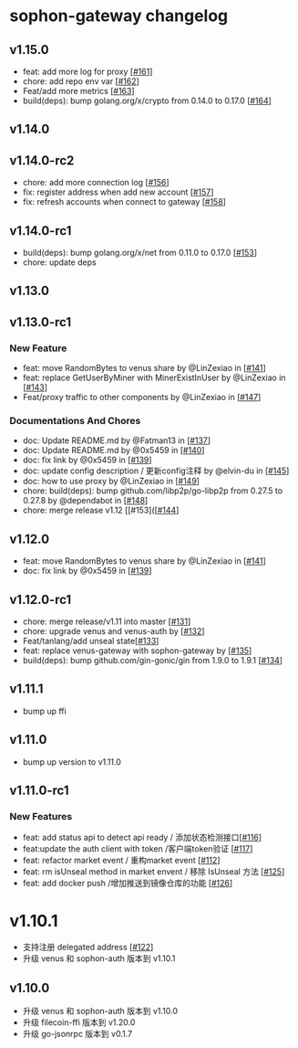 # sophon-gateway changelog

## v1.15.0

* feat: add more log for proxy [[#161](https://github.com/ipfs-force-community/sophon-gateway/pull/161)]
* chore: add repo env var [[#162](https://github.com/ipfs-force-community/sophon-gateway/pull/162)]
* Feat/add more metrics [[#163](https://github.com/ipfs-force-community/sophon-gateway/pull/163)]
* build(deps): bump golang.org/x/crypto from 0.14.0 to 0.17.0 [[#164](https://github.com/ipfs-force-community/sophon-gateway/pull/164)]

## v1.14.0

## v1.14.0-rc2

* chore: add more connection log [[#156](https://github.com/ipfs-force-community/sophon-gateway/pull/156)]
* fix: register address when add new account [[#157](https://github.com/ipfs-force-community/sophon-gateway/pull/157)]
* fix: refresh accounts when connect to gateway [[#158](https://github.com/ipfs-force-community/sophon-gateway/pull/158)]

## v1.14.0-rc1

* build(deps): bump golang.org/x/net from 0.11.0 to 0.17.0 [[#153](https://github.com/ipfs-force-community/sophon-gateway/pull/153)]
* chore: update deps

## v1.13.0
## v1.13.0-rc1

### New Feature
* feat: move RandomBytes to venus share by @LinZexiao in [[#141](https://github.com/ipfs-force-community/sophon-gateway/pull/141)]
* feat: replace GetUserByMiner with MinerExistInUser by @LinZexiao in [[#143](https://github.com/ipfs-force-community/sophon-gateway/pull/143)]
* Feat/proxy traffic to other components by @LinZexiao in [[#147](https://github.com/ipfs-force-community/sophon-gateway/pull/147)]

### Documentations And Chores

* doc: Update README.md by @Fatman13 in [[#137](https://github.com/ipfs-force-community/sophon-gateway/pull/137)]
* doc: Update README.md by @0x5459 in [[#140](https://github.com/ipfs-force-community/sophon-gateway/pull/140)]
* doc: fix link by @0x5459 in [[#139](https://github.com/ipfs-force-community/sophon-gateway/pull/139)]
* doc: update config description / 更新config注释 by @elvin-du in [[#145](https://github.com/ipfs-force-community/sophon-gateway/pull/145)]
* doc: how to use proxy by @LinZexiao in [[#149](https://github.com/ipfs-force-community/sophon-gateway/pull/149)]
* chore: build(deps): bump github.com/libp2p/go-libp2p from 0.27.5 to 0.27.8 by @dependabot in [[#148](https://github.com/ipfs-force-community/sophon-gateway/pull/148)]
* chore: merge release v1.12 [[#153]([[#144](https://github.com/ipfs-force-community/sophon-gateway/pull/144)]


## v1.12.0

* feat: move RandomBytes to venus share by @LinZexiao in [[#141](https://github.com/ipfs-force-community/sophon-gateway/pull/141)]
* doc: fix link by @0x5459 in [[#139](https://github.com/ipfs-force-community/sophon-gateway/pull/139)]

## v1.12.0-rc1

* chore: merge release/v1.11 into master [[#131](https://github.com/ipfs-force-community/sophon-gateway/pull/131)]
* chore: upgrade venus and venus-auth by [[#132](https://github.com/ipfs-force-community/sophon-gateway/pull/132)]
* Feat/tanlang/add unseal state[[#133](https://github.com/ipfs-force-community/sophon-gateway/pull/133)]
* feat: replace venus-gateway with sophon-gateway by [[#135](https://github.com/ipfs-force-community/sophon-gateway/pull/135)]
* build(deps): bump github.com/gin-gonic/gin from 1.9.0 to 1.9.1 [[#134](https://github.com/ipfs-force-community/sophon-gateway/pull/134)]

## v1.11.1

* bump up ffi
## v1.11.0

* bump up version to v1.11.0

## v1.11.0-rc1

### New Features
* feat: add status api to detect api ready  / 添加状态检测接口[[#116](https://github.com/ipfs-force-community/sophon-gateway/pull/116)]
* feat:update the auth client with token  /客户端token验证 [[#117](https://github.com/ipfs-force-community/sophon-gateway/pull/117)]
* feat: refactor market event / 重构market event [[#112](https://github.com/ipfs-force-community/sophon-gateway/pull/112)]
* feat: rm isUnseal method in market envent / 移除 IsUnseal 方法  [[#125](https://github.com/ipfs-force-community/sophon-gateway/pull/125)]
* feat: add docker push /增加推送到镜像仓库的功能 [[#126](https://github.com/ipfs-force-community/sophon-gateway/pull/126)]

# v1.10.1

* 支持注册 delegated address [[#122](https://github.com/ipfs-force-community/sophon-gateway/pull/122)]
* 升级 venus 和 sophon-auth 版本到 v1.10.1

## v1.10.0

* 升级 venus 和 sophon-auth 版本到 v1.10.0
* 升级 filecoin-ffi 版本到 v1.20.0
* 升级 go-jsonrpc 版本到 v0.1.7
